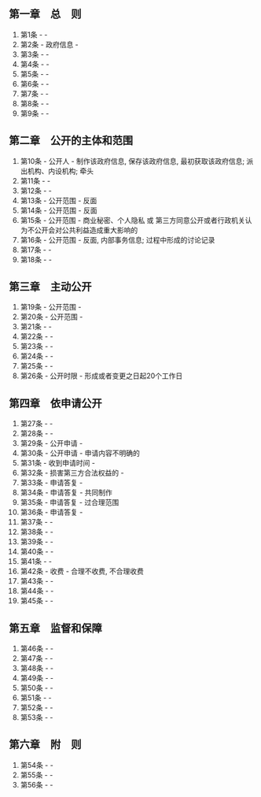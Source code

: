 ## 第一章　总　则

1. 第1条 -  - 
1. 第2条 - 政府信息 - 
1. 第3条 -  - 
1. 第4条 -  - 
1. 第5条 -  - 
1. 第6条 -  - 
1. 第7条 -  - 
1. 第8条 -  - 
1. 第9条 -  - 

## 第二章　公开的主体和范围

1. 第10条 - 公开人 - 制作该政府信息, 保存该政府信息, 最初获取该政府信息; 派出机构、内设机构; 牵头
1. 第11条 -  - 
1. 第12条 -  - 
1. 第13条 - 公开范围 - 反面
1. 第14条 - 公开范围 - 反面
1. 第15条 - 公开范围 - 商业秘密、个人隐私 或 第三方同意公开或者行政机关认为不公开会对公共利益造成重大影响的
1. 第16条 - 公开范围 - 反面, 内部事务信息; 过程中形成的讨论记录
1. 第17条 -  - 
1. 第18条 -  - 

## 第三章　主动公开

1. 第19条 - 公开范围 - 
1. 第20条 - 公开范围 - 
1. 第21条 -  - 
1. 第22条 -  - 
1. 第23条 -  - 
1. 第24条 -  - 
1. 第25条 -  - 
1. 第26条 - 公开时限 - 形成或者变更之日起20个工作日

## 第四章　依申请公开

1. 第27条 -  - 
1. 第28条 -  - 
1. 第29条 - 公开申请 - 
1. 第30条 - 公开申请 - 申请内容不明确的
1. 第31条 - 收到申请时间 - 
1. 第32条 - 损害第三方合法权益的 - 
1. 第33条 - 申请答复 - 
1. 第34条 - 申请答复 - 共同制作
1. 第35条 - 申请答复 - 过合理范围
1. 第36条 - 申请答复 - 
1. 第37条 -  - 
1. 第38条 -  - 
1. 第39条 -  - 
1. 第40条 -  - 
1. 第41条 -  - 
1. 第42条 - 收费 - 合理不收费, 不合理收费 
1. 第43条 -  - 
1. 第44条 -  - 
1. 第45条 -  - 


## 第五章　监督和保障

1. 第46条 -  - 
1. 第47条 -  - 
1. 第48条 -  - 
1. 第49条 -  - 
1. 第50条 -  - 
1. 第51条 -  - 
1. 第52条 -  - 
1. 第53条 -  - 

## 第六章　附　则

1. 第54条 -  - 
1. 第55条 -  - 
1. 第56条 -  - 